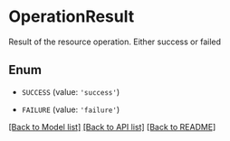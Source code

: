 # OperationResult

Result of the resource operation. Either success or failed

## Enum

* `SUCCESS` (value: `'success'`)

* `FAILURE` (value: `'failure'`)

[[Back to Model list]](../README.md#documentation-for-models) [[Back to API list]](../README.md#documentation-for-api-endpoints) [[Back to README]](../README.md)


